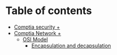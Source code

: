 # Table of contents

* [Comptia security +](README.md)
* [Comptia Network +](comptia-network-+/README.md)
  * [OSI Model](comptia-network-+/osi-model/README.md)
    * [Encapsulation and decapsulation](comptia-network-+/osi-model/encapsulation-and-decapsulation.md)
